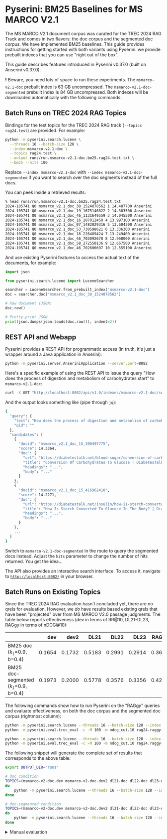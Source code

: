 # Pyserini: BM25 Baselines for MS MARCO V2.1

The MS MARCO V2.1 document corpus was curated for the TREC 2024 RAG Track and comes in two flavors: the doc corpus and the segmented doc corpus.
We have implemented BM25 baselines.
This guide provides instructions for getting started with both variants using Pyserini: we provide prebuilt indexes that you can use "right out of the box".

This guide describes features introduced in Pyserini v0.37.0 (built on Anserini v0.37.0).

❗ Beware, you need lots of space to run these experiments.
The `msmarco-v2.1-doc` prebuilt index is 63 GB uncompressed.
The `msmarco-v2.1-doc-segmented` prebuilt index is 84 GB uncompressed.
Both indexes will be downloaded automatically with the following commands.

## Batch Runs on TREC 2024 RAG Topics

Bindings for the test topics for the TREC 2024 RAG track (`--topics rag24.test`) are provided.
For example:

```bash
python -m pyserini.search.lucene \
  --threads 16 --batch-size 128 \
  --index msmarco-v2.1-doc \
  --topics rag24.test \
  --output runs/run.msmarco-v2.1-doc.bm25.rag24.test.txt \
  --bm25 --hits 100
```

Replace `--index msmarco-v2.1-doc` with `--index msmarco-v2.1-doc-segemented` if you want to search over the doc segments instead of the full docs.

You can peek inside a retrieved results:

```bash
% head runs/run.msmarco-v2.1-doc.bm25.rag24.test.txt
2024-105741 Q0 msmarco_v2.1_doc_38_1524878562 1 14.487700 Anserini
2024-105741 Q0 msmarco_v2.1_doc_19_1675146822 2 14.383500 Anserini
2024-105741 Q0 msmarco_v2.1_doc_46_1131649559 3 14.045500 Anserini
2024-105741 Q0 msmarco_v2.1_doc_16_287012450 4 13.997100 Anserini
2024-105741 Q0 msmarco_v2.1_doc_07_1482029316 5 13.604300 Anserini
2024-105741 Q0 msmarco_v2.1_doc_53_730598621 6 13.336300 Anserini
2024-105741 Q0 msmarco_v2.1_doc_16_226489424 7 13.249400 Anserini
2024-105741 Q0 msmarco_v2.1_doc_46_703092678 8 12.968000 Anserini
2024-105741 Q0 msmarco_v2.1_doc_58_272550136 9 12.667500 Anserini
2024-105741 Q0 msmarco_v2.1_doc_46_702606697 10 12.555100 Anserini
```

And use existing Pyserini features to access the actual text of the documents, for example:

```python
import json

from pyserini.search.lucene import LuceneSearcher

searcher = LuceneSearcher.from_prebuilt_index('msmarco-v2.1-doc')
doc = searcher.doc('msmarco_v2.1_doc_38_1524878562')

# Raw document (JSON)
doc.raw()

# Pretty-print JSON
print(json.dumps(json.loads(doc.raw()), indent=2))
```

## REST API and Webapp

Pyserini provides a REST API for programmatic access (in truth, it's just a wrapper around a Java application in Anserini):

```bash
python -m pyserini.server.AnseriniApplication --server.port=8082
```

Here's a specific example of using the REST API to issue the query "How does the process of digestion and metabolism of carbohydrates start" to `msmarco-v2.1-doc`:

```bash
curl -X GET "http://localhost:8082/api/v1.0/indexes/msmarco-v2.1-doc/search?query=How%20does%20the%20process%20of%20digestion%20and%20metabolism%20of%20carbohydrates%20start"
```

And the output looks something like (pipe through `jq`):

```bash
{
  "query": {
    "text": "How does the process of digestion and metabolism of carbohydrates start",
    "qid": ""
  },
  "candidates": [
    {
      "docid": "msmarco_v2.1_doc_15_390497775",
      "score": 14.3364,
      "doc": {
        "url": "https://diabetestalk.net/blood-sugar/conversion-of-carbohydrates-to-glucose",
        "title": "Conversion Of Carbohydrates To Glucose | DiabetesTalk.Net",
        "headings": "...",
        "body": "..."
      }
    },
    {
      "docid": "msmarco_v2.1_doc_15_416962410",
      "score": 14.2271,
      "doc": {
        "url": "https://diabetestalk.net/insulin/how-is-starch-converted-to-glucose-in-the-body",
        "title": "How Is Starch Converted To Glucose In The Body? | DiabetesTalk.Net",
        "headings": "...",
        "body": "..."
      }
    },
    ...
  ]
}
```

Switch to `msmarco-v2.1-doc-segmented` in the route to query the segmented docs instead.
Adjust the `hits` parameter to change the number of hits returned.
You get the idea...

The API also provides an interactive search interface.
To access it, navigate to [`http://localhost:8082/`](http://localhost:8082/) in your browser.

## Batch Runs on Existing Topics

Since the TREC 2024 RAG evaluation hasn't concluded yet, there are no qrels for evaluation.
However, we _do_ have results based existing qrels that have been "projected" over from MS MARCO V2.0 passage judgments.
The table below reports effectiveness (dev in terms of RR@10, DL21-DL23, RAGgy in terms of nDCG@10):

|                                                                            |    dev |   dev2 |   DL21 |   DL22 |   DL23 |  RAGgy |
|:---------------------------------------------------------------------------|-------:|-------:|-------:|-------:|-------:|-------:|
| BM25 doc (<i>k<sub><small>1</small></sub></i>=0.9, <i>b</i>=0.4)           | 0.1654 | 0.1732 | 0.5183 | 0.2991 | 0.2914 | 0.3631 |
| BM25 doc-segmented (<i>k<sub><small>1</small></sub></i>=0.9, <i>b</i>=0.4) | 0.1973 | 0.2000 | 0.5778 | 0.3576 | 0.3356 | 0.4227 |

The following commands show how to run Pyserini on the "RAGgy" queries and evaluate effectiveness, on both the doc corpus and the segmented doc corpus (rightmost column):

```bash
python -m pyserini.search.lucene --threads 16 --batch-size 128 --index msmarco-v2.1-doc --topics rag24.raggy-dev --output runs/run.msmarco-v2.1-doc.dev.txt --bm25
python -m pyserini.eval.trec_eval -c -M 100 -m ndcg_cut.10 rag24.raggy-dev runs/run.msmarco-v2.1-doc.dev.txt

python -m pyserini.search.lucene --threads 16 --batch-size 128 --index msmarco-v2.1-doc-segmented --topics rag24.raggy-dev --output runs/run.msmarco-v2.1-doc-segmented.dev.txt --bm25 --hits 10000 --max-passage-hits 1000 --max-passage
python -m pyserini.eval.trec_eval -c -M 100 -m ndcg_cut.10 rag24.raggy-dev runs/run.msmarco-v2.1-doc-segmented.dev.txt
```

The following snippet will generate the complete set of results that corresponds to the above table:

```bash
export OUTPUT_DIR="runs"

# doc condition
TOPICS=(msmarco-v2-doc.dev msmarco-v2-doc.dev2 dl21-doc dl22-doc dl23-doc rag24.raggy-dev); for t in "${TOPICS[@]}"
do
    python -m pyserini.search.lucene --threads 16 --batch-size 128 --index msmarco-v2.1-doc --topics $t --output $OUTPUT_DIR/run.msmarco-v2.1.doc.${t}.txt --bm25
done

# doc-segmented condition
TOPICS=(msmarco-v2-doc.dev msmarco-v2-doc.dev2 dl21-doc dl22-doc dl23-doc rag24.raggy-dev); for t in "${TOPICS[@]}"
do
    python -m pyserini.search.lucene --threads 16 --batch-size 128 --index msmarco-v2.1-doc-segmented --topics $t --output $OUTPUT_DIR/run.msmarco-v2.1.doc-segmented.${t}.txt --bm25 --hits 10000 --max-passage-hits 1000 --max-passage
done
```

<details>
<summary>Manual evaluation</summary>

Here's the snippet of code to perform the evaluation of all runs above:

```bash
# doc condition
python -m pyserini.eval.trec_eval -c -M 100 -m recip_rank msmarco-v2.1-doc.dev $OUTPUT_DIR/run.msmarco-v2.1.doc.msmarco-v2-doc.dev.txt
python -m pyserini.eval.trec_eval -c -M 100 -m recip_rank msmarco-v2.1-doc.dev2 $OUTPUT_DIR/run.msmarco-v2.1.doc.msmarco-v2-doc.dev2.txt
echo ''
python -m pyserini.eval.trec_eval -c -M 100 -m map dl21-doc-msmarco-v2.1 $OUTPUT_DIR/run.msmarco-v2.1.doc.dl21-doc.txt
python -m pyserini.eval.trec_eval -c -M 100 -m recip_rank -c -m ndcg_cut.10 dl21-doc-msmarco-v2.1 $OUTPUT_DIR/run.msmarco-v2.1.doc.dl21-doc.txt
python -m pyserini.eval.trec_eval -c -m recall.100 dl21-doc-msmarco-v2.1 $OUTPUT_DIR/run.msmarco-v2.1.doc.dl21-doc.txt
python -m pyserini.eval.trec_eval -c -m recall.1000 dl21-doc-msmarco-v2.1 $OUTPUT_DIR/run.msmarco-v2.1.doc.dl21-doc.txt
echo ''
python -m pyserini.eval.trec_eval -c -M 100 -m map dl22-doc-msmarco-v2.1 $OUTPUT_DIR/run.msmarco-v2.1.doc.dl22-doc.txt
python -m pyserini.eval.trec_eval -c -M 100 -m recip_rank -c -m ndcg_cut.10 dl22-doc-msmarco-v2.1 $OUTPUT_DIR/run.msmarco-v2.1.doc.dl22-doc.txt
python -m pyserini.eval.trec_eval -c -m recall.100 dl22-doc-msmarco-v2.1 $OUTPUT_DIR/run.msmarco-v2.1.doc.dl22-doc.txt
python -m pyserini.eval.trec_eval -c -m recall.1000 dl22-doc-msmarco-v2.1 $OUTPUT_DIR/run.msmarco-v2.1.doc.dl22-doc.txt
echo ''
python -m pyserini.eval.trec_eval -c -M 100 -m map dl23-doc-msmarco-v2.1 $OUTPUT_DIR/run.msmarco-v2.1.doc.dl23-doc.txt
python -m pyserini.eval.trec_eval -c -M 100 -m recip_rank -c -m ndcg_cut.10 dl23-doc-msmarco-v2.1 $OUTPUT_DIR/run.msmarco-v2.1.doc.dl23-doc.txt
python -m pyserini.eval.trec_eval -c -m recall.100 dl23-doc-msmarco-v2.1 $OUTPUT_DIR/run.msmarco-v2.1.doc.dl23-doc.txt
python -m pyserini.eval.trec_eval -c -m recall.1000 dl23-doc-msmarco-v2.1 $OUTPUT_DIR/run.msmarco-v2.1.doc.dl23-doc.txt
echo ''
python -m pyserini.eval.trec_eval -c -M 100 -m map rag24.raggy-dev $OUTPUT_DIR/run.msmarco-v2.1.doc.rag24.raggy-dev.txt
python -m pyserini.eval.trec_eval -c -M 100 -m recip_rank -c -m ndcg_cut.10 rag24.raggy-dev $OUTPUT_DIR/run.msmarco-v2.1.doc.rag24.raggy-dev.txt
python -m pyserini.eval.trec_eval -c -m recall.100 rag24.raggy-dev $OUTPUT_DIR/run.msmarco-v2.1.doc.rag24.raggy-dev.txt
python -m pyserini.eval.trec_eval -c -m recall.1000 rag24.raggy-dev $OUTPUT_DIR/run.msmarco-v2.1.doc.rag24.raggy-dev.txt

# doc-segmented condition
python -m pyserini.eval.trec_eval -c -M 100 -m recip_rank msmarco-v2.1-doc.dev $OUTPUT_DIR/run.msmarco-v2.1.doc-segmented.msmarco-v2-doc.dev.txt
python -m pyserini.eval.trec_eval -c -M 100 -m recip_rank msmarco-v2.1-doc.dev2 $OUTPUT_DIR/run.msmarco-v2.1.doc-segmented.msmarco-v2-doc.dev2.txt
echo ''
python -m pyserini.eval.trec_eval -c -M 100 -m map dl21-doc-msmarco-v2.1 $OUTPUT_DIR/run.msmarco-v2.1.doc-segmented.dl21-doc.txt
python -m pyserini.eval.trec_eval -c -M 100 -m recip_rank -c -m ndcg_cut.10 dl21-doc-msmarco-v2.1 $OUTPUT_DIR/run.msmarco-v2.1.doc-segmented.dl21-doc.txt
python -m pyserini.eval.trec_eval -c -m recall.100 dl21-doc-msmarco-v2.1 $OUTPUT_DIR/run.msmarco-v2.1.doc-segmented.dl21-doc.txt
python -m pyserini.eval.trec_eval -c -m recall.1000 dl21-doc-msmarco-v2.1 $OUTPUT_DIR/run.msmarco-v2.1.doc-segmented.dl21-doc.txt
echo ''
python -m pyserini.eval.trec_eval -c -M 100 -m map dl22-doc-msmarco-v2.1 $OUTPUT_DIR/run.msmarco-v2.1.doc-segmented.dl22-doc.txt
python -m pyserini.eval.trec_eval -c -M 100 -m recip_rank -c -m ndcg_cut.10 dl22-doc-msmarco-v2.1 $OUTPUT_DIR/run.msmarco-v2.1.doc-segmented.dl22-doc.txt
python -m pyserini.eval.trec_eval -c -m recall.100 dl22-doc-msmarco-v2.1 $OUTPUT_DIR/run.msmarco-v2.1.doc-segmented.dl22-doc.txt
python -m pyserini.eval.trec_eval -c -m recall.1000 dl22-doc-msmarco-v2.1 $OUTPUT_DIR/run.msmarco-v2.1.doc-segmented.dl22-doc.txt
echo ''
python -m pyserini.eval.trec_eval -c -M 100 -m map dl23-doc-msmarco-v2.1 $OUTPUT_DIR/run.msmarco-v2.1.doc-segmented.dl23-doc.txt
python -m pyserini.eval.trec_eval -c -M 100 -m recip_rank -c -m ndcg_cut.10 dl23-doc-msmarco-v2.1 $OUTPUT_DIR/run.msmarco-v2.1.doc-segmented.dl23-doc.txt
python -m pyserini.eval.trec_eval -c -m recall.100 dl23-doc-msmarco-v2.1 $OUTPUT_DIR/run.msmarco-v2.1.doc-segmented.dl23-doc.txt
python -m pyserini.eval.trec_eval -c -m recall.1000 dl23-doc-msmarco-v2.1 $OUTPUT_DIR/run.msmarco-v2.1.doc-segmented.dl23-doc.txt
echo ''
python -m pyserini.eval.trec_eval -c -M 100 -m map rag24.raggy-dev $OUTPUT_DIR/run.msmarco-v2.1.doc-segmented.rag24.raggy-dev.txt
python -m pyserini.eval.trec_eval -c -M 100 -m recip_rank -c -m ndcg_cut.10 rag24.raggy-dev $OUTPUT_DIR/run.msmarco-v2.1.doc-segmented.rag24.raggy-dev.txt
python -m pyserini.eval.trec_eval -c -m recall.100 rag24.raggy-dev $OUTPUT_DIR/run.msmarco-v2.1.doc-segmented.rag24.raggy-dev.txt
python -m pyserini.eval.trec_eval -c -m recall.1000 rag24.raggy-dev $OUTPUT_DIR/run.msmarco-v2.1.doc-segmented.rag24.raggy-dev.txt
```

And these are the complete set of expected scores:

```
# doc condition
recip_rank            	all	0.1654
recip_rank            	all	0.1732

map                   	all	0.2281
recip_rank            	all	0.8466
ndcg_cut_10           	all	0.5183
recall_100            	all	0.3502
recall_1000           	all	0.6915

map                   	all	0.0841
recip_rank            	all	0.6623
ndcg_cut_10           	all	0.2991
recall_100            	all	0.1866
recall_1000           	all	0.4254

map                   	all	0.1089
recip_rank            	all	0.5783
ndcg_cut_10           	all	0.2914
recall_100            	all	0.2604
recall_1000           	all	0.5383

map                   	all	0.1251
recip_rank            	all	0.7060
ndcg_cut_10           	all	0.3631
recall_100            	all	0.2433
recall_1000           	all	0.5317

# doc-segmented condition
recip_rank            	all	0.1973
recip_rank            	all	0.2000

map                   	all	0.2609
recip_rank            	all	0.9026
ndcg_cut_10           	all	0.5778
recall_100            	all	0.3811
recall_1000           	all	0.7115

map                   	all	0.1079
recip_rank            	all	0.7213
ndcg_cut_10           	all	0.3576
recall_100            	all	0.2330
recall_1000           	all	0.4790

map                   	all	0.1391
recip_rank            	all	0.6519
ndcg_cut_10           	all	0.3356
recall_100            	all	0.3049
recall_1000           	all	0.5852

map                   	all	0.1561
recip_rank            	all	0.7465
ndcg_cut_10           	all	0.4227
recall_100            	all	0.2807
recall_1000           	all	0.5745
```

</details>
